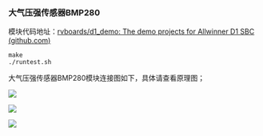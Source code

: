 ### 大气压强传感器BMP280

模块代码地址：[rvboards/d1_demo: The demo projects for Allwinner D1 SBC (github.com)](https://github.com/rvboards/d1_demo)

```
make
./runtest.sh
```

大气压强传感器BMP280模块连接图如下，具体请查看原理图；

![](https://rvboards.org/rvboards/dasdu8syrbgvtzvhfj12f4d5/images_dir/1628589840/16.png)

![](https://rvboards.org/rvboards/dasdu8syrbgvtzvhfj12f4d5/images_dir/1628589886/17.png)

![](https://rvboards.org/rvboards/dasdu8syrbgvtzvhfj12f4d5/images_dir/1628589928/18.png)
